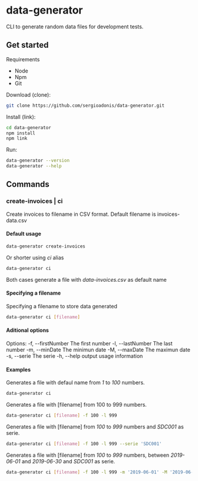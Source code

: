 # data-generator
CLI to generate random data files for development tests.

## Get started
Requirements
 - Node
 - Npm
 - Git
 
Download (clone):
```bash
git clone https://github.com/sergioadonis/data-generator.git
```

Install (link):
```bash
cd data-generator
npm install
npm link
```

Run:
```bash
data-generator --version
data-generator --help
```

## Commands
### create-invoices | ci
Create invoices to filename in CSV format. Default filename is invoices-data.csv

#### Default usage
```bash
data-generator create-invoices
```
Or shorter using _ci_ alias
```bash
data-generator ci
```
Both cases generate a file with _data-invoices.csv_ as default name

#### Specifying a filename
Specifying a filename to store data generated
```bash
data-generator ci [filename]
```

#### Aditional options
Options:
  -f, --firstNumber <firstNumber>  The first number
  -l, --lastNumber <lastNumber>    The last number
  -m, --minDate <minDate>          The minimun date
  -M, --maxDate <maxDate>          The maximun date
  -s, --serie <serie>              The serie
  -h, --help                       output usage information
  
#### Examples
Generates a file with defaul name from _1_ to _100_ numbers.
```bash
data-generator ci
```
Generates a file with [filename] from 100 to 999 numbers.
```bash
data-generator ci [filename] -f 100 -l 999
```
Generates a file with [filename] from _100_ to _999_ numbers and _SDC001_ as serie.
```bash
data-generator ci [filename] -f 100 -l 999 --serie 'SDC001'
```
Generates a file with [filename] from _100_ to _999_ numbers, between _2019-06-01_ and _2019-06-30_ and _SDC001_ as serie.
```bash
data-generator ci [filename] -f 100 -l 999 -m '2019-06-01' -M '2019-06-30' --serie 'SDC001'
```
